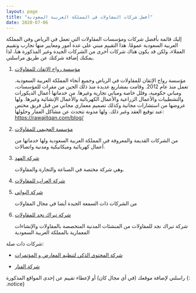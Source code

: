 ```yaml
---
layout: page
title: "أفضل شركات المقاولات في المملكة العربية السعودية"
date: 2020-07-06
---
```



إليك قائمة بأفضل شركات ومؤسسات المقاولات التي تعمل في الرياض وفي المملكة العربية السعودية عمومًا. هذا التقييم مبني على عدة أمور ومعايير منها تجارب وتقييم العملاء، ولكن قد يكون هناك شركات أخرى من الشركات الجيدة وغير المذكورة هنا، لذا يمكنك إضافة شركتك عن طريق مراسلتي. 

1. [مؤسسة رواج الإتقان للمقاولات](https://rawajitqan.com/)

    مؤسسة رواج الإتقان للمقاولات في الرياض وجميع أنحاء المملكة العربية السعودية. تعمل منذ عام 2012. وقامت بمشاريع عديدة منذ ذلك الحين من مقرات للمؤسسات، ومباني حكومية، وفلل خاصة ومباني تجارية وغيرها. من خدماتها أعمال الديكورات والتشطيبات والأعمال الزراعية والأعمال الكهربائية والأعمال الإنشائية وغيرها. ولها عروضها من استشارات مجانية وكذلك تصميم معماري مجاني من قبل فريق مختص عند توقيع العقد وغير ذلك. ولها مدونة تتحدث عن مشاكل العمار وحلولها: <https://rawajitqan.com/blog/>


2. [مؤسسة العجيمي للمقاولات](https://alojaimi.com/ar/contracting.html)

    من الشركات القديمة والمعروفة في المملكة العربية السعودية ولها خدماتها من أعمال كهربائية وميكانيكية ومدنية واتصالات.

3. [شركة الفهد](http://alfahd.com)

    وهي شركة مختصة في الصناعة والتجارة والمقاولات.

4. [شركة العراب للمقاولات](http://www.arrab.com.sa/)

5. [شركة البواني](https://beta.albawani.net/)

    من الشركات ذات السمعة الجيدة أيضا في مجال المقاولات

6. [شركة تبراك نجد للمقاولات](http://www.tnc.com.sa/)

    شركة تبراك نجد للمقاولات من المنشئات المدنية المتخصصة بالمقاولات والإنشاءات المعمارية بالمملكة العربية السعودية 

شركات ذات صلة:

* [شركة المحتوى الذكي لتنظيم المعارض و المؤتمرات](http://www.scevents.com.sa/)

* [شركة الفنار](https://www.alfanar.com/arabic/)



راسلني لإضافة موقعك (في أي مجال كان) أو لإعطاء تقييم عن إحدى المواقع المذكورة
{: .notice}

